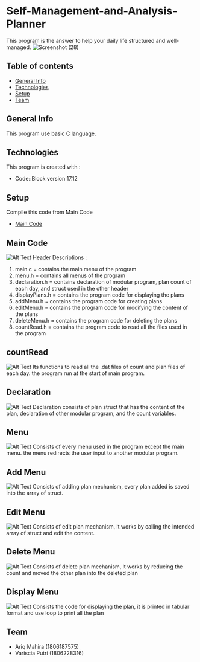 # Self-Management-and-Analysis-Planner
This program is the answer to help your daily life structured and well-managed.
![Screenshot (28)](https://user-images.githubusercontent.com/56747506/67136800-e1720a00-f255-11e9-999d-874a92882d56.png)


## Table of contents
* [General Info](#general-info)
* [Technologies](#technologies)
* [Setup](#setup)
* [Team](#team)

## General Info
This program use basic C language.

## Technologies
This program is created with :
* Code::Block version 17.12

## Setup
Compile this code from Main Code
* [Main Code](#main-code)

## Main Code
![Alt Text](http://g.recordit.co/RsTa2yu3os.gif)
Header Descriptions :
1) main.c = contains the main menu of the program
2) menu.h = contains all menus of the program
3) declaration.h = contains declaration of modular program, plan count of each day, and struct used in the other header
4) displayPlans.h = contains the program code for displaying the plans
5) addMenu.h = contains the program code for creating plans
6) editMenu.h = contains the program code for modifying the content of the plans
7) deleteMenu.h = contains the program code for deleting the plans
8) countRead.h = contains the program code to read all the files used in the program

## countRead
![Alt Text](http://g.recordit.co/iFTi002IQL.gif)
Its functions to read all the .dat files of count and plan files of each day. the program run at the start of main program.

## Declaration
![Alt Text](http://g.recordit.co/vfIILjxmn9.gif)
Declaration consists of plan struct that has the content of the plan, declaration of other modular program, and the count variables.
## Menu
![Alt Text](http://g.recordit.co/oTrEGHavL8.gif)
Consists of every menu used in the program except the main menu. the menu redirects the user input to another modular program.

## Add Menu
![Alt Text](http://g.recordit.co/PmA8vLvft0.gif)
Consists of adding plan mechanism, every plan added is saved into the array of struct.

## Edit Menu
![Alt Text](http://g.recordit.co/ShEaTCrui9.gif)
Consists of edit plan mechanism, it works by calling the intended array of struct and edit the content.

## Delete Menu
![Alt Text](http://g.recordit.co/TloFMOMfI2.gif)
Consists of delete plan mechanism, it works by reducing the count and moved the other plan into the deleted plan

## Display Menu
![Alt Text](http://g.recordit.co/kGDBowua0T.gif)
Consists the code for displaying the plan, it is printed in tabular format and use loop to print all the plan

## Team
* Ariq Mahira (1806187575)
* Variscia Putri (1806228316)
